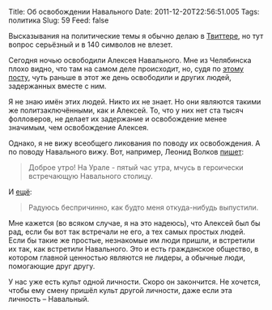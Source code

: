 Title: Об освобождении Навального
Date: 2011-12-20T22:56:51.005
Tags: политика
Slug: 59
Feed: false

Высказывания на политические темы я обычно делаю в [Твиттере](https://twitter.com/#!/a_fedoseev), но тут вопрос серьёзный и в 140 символов не влезет.

Сегодня ночью освободили Алексея Навального. Мне из Челябинска плохо видно, что там на самом деле происходит, но, судя по [этому посту](http://devo4ka-e.livejournal.com/8805.html), чуть раньше в этот же день освободили и других людей, задержанных вместе с ним.

Я не знаю имён этих людей. Никто их не знает. Но они являются такими же политзаключёнными, как и Алексей. То, что у них нет ста тысяч фолловеров, не делает их задержание и освобождение менее значимым, чем освобождение Алексея.

Однако, я не вижу всеобщего ликования по поводу их освобождения. А по поводу Навального вижу. Вот, например, Леонид Волков [пишет](http://twitter.com/leonidvolkov/status/149254026544951296):

> Доброе утро! На Урале - пятый час утра, мчусь в героически встречающую Навального столицу.

И [ещё](http://twitter.com/leonidvolkov/status/149280471115759616):

> Радуюсь беспричинно, как будто меня откуда-нибудь выпустили.

Мне кажется (во всяком случае, я на это надеюсь), что Алексей был бы рад, если бы вот так встречали не его, а тех самых простых людей. Если бы такие же простые, незнакомые им люди пришли, и встретили их так, как встретили Навального. Это и есть гражданское общество, в котором главной ценностью являются не лидеры, а обычные люди, помогающие друг другу.

У нас уже есть культ одной личности. Скоро он закончится. Не хочется, чтобы ему смену пришёл культ другой личности, даже если эта личность – Навальный.
